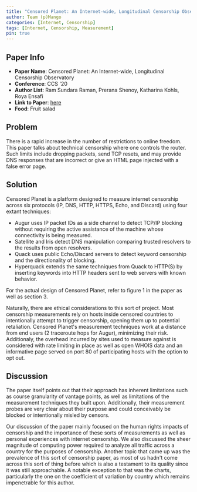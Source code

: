 ```yaml
---
title: "Censored Planet: An Internet-wide, Longitudinal Censorship Observatory"
author: Team (p)Mango
categories: [Internet, Censorship]
tags: [Internet, Censorship, Measurement]
pin: true
---
```


## Paper Info
- **Paper Name**: Censored Planet: An Internet-wide, Longitudinal Censorship Observatory
- **Conference**: CCS '20
- **Author List**: Ram Sundara Raman, Prerana Shenoy, Katharina Kohls, Roya Ensafi
- **Link to Paper**: [here](https://dl.acm.org/doi/pdf/10.1145/3372297.3417883)
- **Food**: Fruit salad

## Problem

There is a rapid increase in the number of restrictions to online freedom. This paper talks about technical censorship where one controls the router. Such limits include dropping packets, send TCP resets, and may provide DNS responses that are incorrect or give an HTML page injected with a false error page.

## Solution

Censored Planet is a platform designed to measure internet censorship across six protocols (IP, DNS, HTTP, HTTPS, Echo, and Discard) using four extant techniques:
 - Augur uses IP packet IDs as a side channel to detect TCP/IP blocking without requiring the active assistance of the machine whose connectivity is being measured.
 - Satellite and Iris detect DNS manipulation comparing trusted resolvers to the results from open resolvers.
 - Quack uses public Echo/Discard servers to detect keyword censorship and the directionality of blocking.
 - Hyperquack extends the same techniques from Quack to HTTP(S) by inserting keywords into HTTP headers sent to web servers with known behavior.

For the actual design of Censored Planet, refer to figure 1 in the paper as well as section 3.

Naturally, there are ethical considerations to this sort of project.
Most censorship measurements rely on hosts inside censored countries to intentionally attempt to trigger censorship, opening them up to potential retaliation.
Censored Planet's measurement techniques work at a distance from end users (2 traceroute hops for Augur), minimizing their risk.
Additionaly, the overhead incurred by sites used to measure against is considered with rate limiting in place as well as open WHOIS data and an informative page served on port 80 of participating hosts with the option to opt out.


## Discussion

The paper itself points out that their approach has inherent limitations such as course granularity of vantage points, as well as limitations of the measurement techniques they built upon.
Additionally, their measurement probes are very clear about their purpose and could conceivably be blocked or intentionally misled by censors.

Our discussion of the paper mainly focused on the human rights impacts of censorship and the importance of these sorts of measurements as well as personal experiences with internet censorship.
We also discussed the sheer magnitude of computing power required to analyze all traffic across a country for the purposes of censorship.
Another topic that came up was the prevalence of this sort of censorship paper, as most of us hadn't come across this sort of thing before which is also a testament to its quality since it was still approachable.
A notable exception to that was the charts, particularly the one on the coefficient of variation by country which remains impenetrable for this author.
